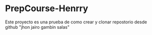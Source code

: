 # PrepCourse-Henrry
Este proyecto es una prueba de como crear y clonar repostorio desde github "jhon jairo gambin salas"
